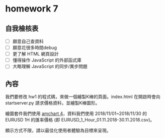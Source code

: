 # homework 7

## 自我檢核表

- [ ] 願意自己查資料
- [ ] 願意花很多時間debug
- [ ] 更了解 HTML 網頁設計
- [ ] 懂得操作 JavaScript 的外部函式庫
- [ ] 大略理解 JavaScript 的同步/異步問題

## 內容

我們要修改 hw1 的程式碼，來做一個繪製K棒的頁面。index.html 在開啟時會向 startserver.py 請求價格資料，並繪製K棒圖形。

繪圖套件我們使用 [amchart 4](https://www.amcharts.com/)，資料我們使用 2018/11/01~2018/11/30 的 EURUSD 1H 的匯率價格 (即 EURUSD_1_Hour_01.11.2018-30.11.2018.csv)。

顯示方式不限，請以最佳化使用者體驗為目標來呈現。